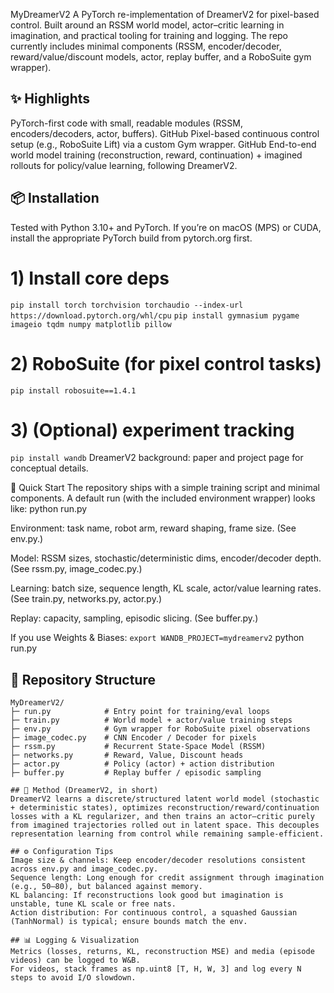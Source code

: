 MyDreamerV2
A PyTorch re-implementation of DreamerV2 for pixel-based control.
Built around an RSSM world model, actor–critic learning in imagination, and practical tooling for training and logging. The repo currently includes minimal components (RSSM, encoder/decoder, reward/value/discount models, actor, replay buffer, and a RoboSuite gym wrapper).

## ✨ Highlights
PyTorch-first code with small, readable modules (RSSM, encoders/decoders, actor, buffers). 
GitHub
Pixel-based continuous control setup (e.g., RoboSuite Lift) via a custom Gym wrapper. 
GitHub
End-to-end world model training (reconstruction, reward, continuation) + imagined rollouts for policy/value learning, following DreamerV2. 

## 📦 Installation
Tested with Python 3.10+ and PyTorch. If you’re on macOS (MPS) or CUDA, install the appropriate PyTorch build from pytorch.org first.


# 1) Install core deps
`pip install torch torchvision torchaudio --index-url https://download.pytorch.org/whl/cpu`
`pip install gymnasium pygame imageio tqdm numpy matplotlib pillow`

# 2) RoboSuite (for pixel control tasks)
`pip install robosuite==1.4.1`

# 3) (Optional) experiment tracking
`pip install wandb`
DreamerV2 background: paper and project page for conceptual details. 

🚀 Quick Start
The repository ships with a simple training script and minimal components. A default run (with the included environment wrapper) looks like:
python run.py

Environment: task name, robot arm, reward shaping, frame size. (See env.py.) 

Model: RSSM sizes, stochastic/deterministic dims, encoder/decoder depth. (See rssm.py, image_codec.py.) 

Learning: batch size, sequence length, KL scale, actor/value learning rates. (See train.py, networks.py, actor.py.) 

Replay: capacity, sampling, episodic slicing. (See buffer.py.) 

If you use Weights & Biases:
`export WANDB_PROJECT=mydreamerv2`
python run.py


## 📁 Repository Structure

```text
MyDreamerV2/
├─ run.py            # Entry point for training/eval loops
├─ train.py          # World model + actor/value training steps
├─ env.py            # Gym wrapper for RoboSuite pixel observations
├─ image_codec.py    # CNN Encoder / Decoder for pixels
├─ rssm.py           # Recurrent State-Space Model (RSSM)
├─ networks.py       # Reward, Value, Discount heads
├─ actor.py          # Policy (actor) + action distribution
├─ buffer.py         # Replay buffer / episodic sampling

## 🧠 Method (DreamerV2, in short)
DreamerV2 learns a discrete/structured latent world model (stochastic + deterministic states), optimizes reconstruction/reward/continuation losses with a KL regularizer, and then trains an actor–critic purely from imagined trajectories rolled out in latent space. This decouples representation learning from control while remaining sample-efficient. 

## ⚙️ Configuration Tips
Image size & channels: Keep encoder/decoder resolutions consistent across env.py and image_codec.py.
Sequence length: Long enough for credit assignment through imagination (e.g., 50–80), but balanced against memory.
KL balancing: If reconstructions look good but imagination is unstable, tune KL scale or free nats.
Action distribution: For continuous control, a squashed Gaussian (TanhNormal) is typical; ensure bounds match the env.

## 📊 Logging & Visualization
Metrics (losses, returns, KL, reconstruction MSE) and media (episode videos) can be logged to W&B.
For videos, stack frames as np.uint8 [T, H, W, 3] and log every N steps to avoid I/O slowdown.

